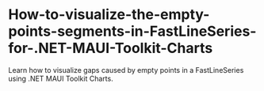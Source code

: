 # How-to-visualize-the-empty-points-segments-in-FastLineSeries-for-.NET-MAUI-Toolkit-Charts
Learn how to visualize gaps caused by empty points in a FastLineSeries using .NET MAUI Toolkit Charts.
